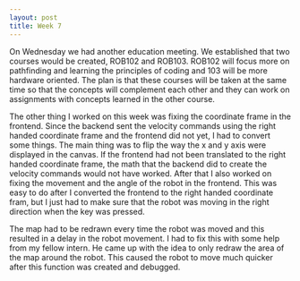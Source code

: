 ```yaml
---
layout: post
title: Week 7
---
```


On Wednesday we had another education meeting. We established that two courses would be created, ROB102 and ROB103. ROB102 will focus more on pathfinding and learning the principles of coding and 103 will be more hardware oriented. The plan is that these courses will be taken at the same time so that the concepts will complement each other and they can work on assignments with concepts learned in the other course.

The other thing I worked on this week was fixing the coordinate frame in the frontend. Since the backend sent the velocity commands using the right handed coordinate frame and the frontend did not yet, I had to convert some things. The main thing was to flip the way the x and y axis were displayed in the canvas. If the frontend had not been translated to the right handed coordinate frame, the math that the backend did to create the velocity commands would not have worked. After that I also worked on fixing the movement and the angle of the robot in the frontend. This was easy to do after I converted the frontend to the right handed coordinate fram, but I just had to make sure that the robot was moving in the right direction when the key was pressed. 

The map had to be redrawn every time the robot was moved and this resulted in a delay in the robot movement. I had to fix this with some help from my fellow intern. He came up with the idea to only redraw the area of the map around the robot. This caused the robot to move much quicker after this function was created and debugged. 

